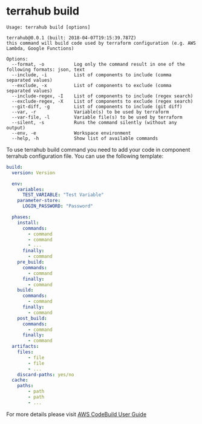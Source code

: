 # terrahub build

```text
Usage: terrahub build [options]

terrahub@0.0.1 (built: 2018-04-07T19:15:39.787Z)
this command will build code used by terraform configuration (e.g. AWS Lambda, Google Functions)

Options:
  --format, -o           Log only the command result in one of the following formats: json, text
  --include, -i          List of components to include (comma separated values)
  --exclude, -x          List of components to exclude (comma separated values)
  --include-regex, -I    List of components to include (regex search)
  --exclude-regex, -X    List of components to exclude (regex search)
  --git-diff, -g         List of components to include (git diff)
  --var, -r              Variable(s) to be used by terraform
  --var-file, -l         Variable file(s) to be used by terraform
  --silent, -s           Runs the command silently (without any output)
  --env, -e              Workspace environment
  --help, -h             Show list of available commands
```

To use terrahub build command you need to add your code in component terrahub configuration file. You can use the following template:

```yaml
build:
  version: Version

  env:
    variables:
      TEST_VARIABLE: "Test Variable"
    parameter-store:
      LOGIN_PASSWORD: "Password"

  phases:
    install:
      commands:
        - command
        - command
        - ...
      finally:
        - command
    pre_build:
      commands:
        - command
      finally:
        - command
    build:
      commands:
        - command
      finally:
        - command
    post_build:
      commands:
        - command
      finally:
        - command
  artifacts:
    files:
        - file
        - file
        - ...
    discard-paths: yes/no
  cache:
    paths:
        - path
        - path
        - ...
```

For more details please visit [AWS CodeBuild User Guide](https://docs.aws.amazon.com/codebuild/latest/userguide/welcome.html)
